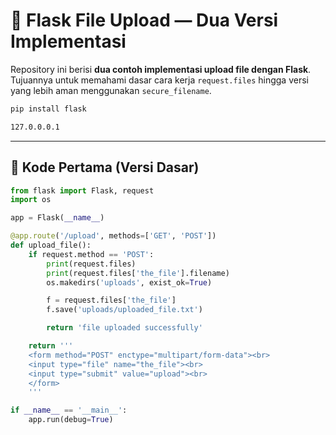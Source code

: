 # 📂 Flask File Upload — Dua Versi Implementasi

Repository ini berisi **dua contoh implementasi upload file dengan Flask**.  
Tujuannya untuk memahami dasar cara kerja `request.files` hingga versi yang lebih aman menggunakan `secure_filename`.

``` bash
pip install flask
```
``` bash
127.0.0.0.1
```
---

## 🔹 Kode Pertama (Versi Dasar)

```python
from flask import Flask, request 
import os

app = Flask(__name__)           

@app.route('/upload', methods=['GET', 'POST'])     
def upload_file():
    if request.method == 'POST':
        print(request.files)
        print(request.files['the_file'].filename)
        os.makedirs('uploads', exist_ok=True)  

        f = request.files['the_file']
        f.save('uploads/uploaded_file.txt')

        return 'file uploaded successfully'

    return '''
    <form method="POST" enctype="multipart/form-data"><br>
    <input type="file" name="the_file"><br>
    <input type="submit" value="upload"><br>
    </form>
    '''

if __name__ == '__main__':
    app.run(debug=True)
